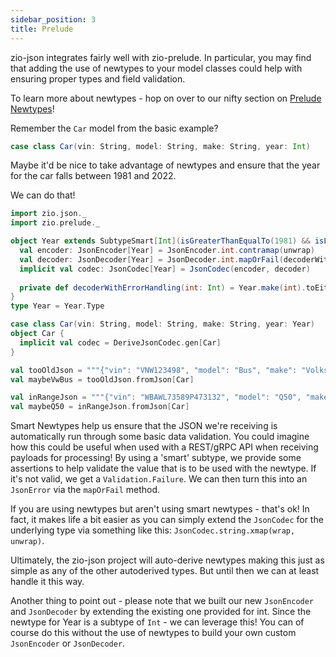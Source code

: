 ```yaml
---
sidebar_position: 3
title: Prelude
---
```


zio-json integrates fairly well with zio-prelude. In particular, you may find that adding the use of
newtypes to your model classes could help with ensuring proper types and field validation.

To learn more about newtypes - hop on over to our nifty section on [Prelude Newtypes](/docs/zio-prelude/newtypes)!

Remember the `Car` model from the basic example?

```scala
case class Car(vin: String, model: String, make: String, year: Int)
```

Maybe it'd be nice to take advantage of newtypes and ensure that the year for the car falls between 1981 and 2022.

We can do that!

```scala mdoc
import zio.json._
import zio.prelude._

object Year extends SubtypeSmart[Int](isGreaterThanEqualTo(1981) && isLessThanEqualTo(2022)) {
  val encoder: JsonEncoder[Year] = JsonEncoder.int.contramap(unwrap)
  val decoder: JsonDecoder[Year] = JsonDecoder.int.mapOrFail(decoderWithErrorHandling)
  implicit val codec: JsonCodec[Year] = JsonCodec(encoder, decoder)
  
  private def decoderWithErrorHandling(int: Int) = Year.make(int).toEither.bimap(_.mkString, y => y)
}
type Year = Year.Type

case class Car(vin: String, model: String, make: String, year: Year)
object Car {
  implicit val codec = DeriveJsonCodec.gen[Car]
}

val tooOldJson = """{"vin": "VNW123498", "model": "Bus", "make": "Volkswagen", "year": 1969}"""
val maybeVwBus = tooOldJson.fromJson[Car]

val inRangeJson = """{"vin": "WBAWL73589P473132", "model": "Q50", "make": "Infiniti", "year": 2017}"""
val maybeQ50 = inRangeJson.fromJson[Car]

```

Smart Newtypes help us ensure that the JSON we're receiving is automatically run through some basic data validation. You
could imagine how this could be useful when used with a REST/gRPC API when receiving payloads for processing!  By using
a 'smart' subtype, we provide some assertions to help validate the value that is to be used with the newtype. If it's not
valid, we get a `Validation.Failure`. We can then turn this into an `JsonError` via the `mapOrFail` method.

If you are using newtypes but aren't using smart newtypes - that's ok!  In fact, it makes life a bit easier as you can
simply extend the `JsonCodec` for the underlying type via something like this: `JsonCodec.string.xmap(wrap, unwrap)`.

Ultimately, the zio-json project will auto-derive newtypes making this just as simple as any of the other autoderived
types. But until then we can at least handle it this way.

Another thing to point out - please note that we built our new `JsonEncoder` and `JsonDecoder` by extending the existing
one provided for int. Since the newtype for Year is a subtype of `Int` - we can leverage this!  You can of course do
this without the use of newtypes to build your own custom `JsonEncoder` or `JsonDecoder`.

